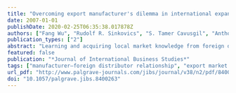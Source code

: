 ```yaml
---
title: "Overcoming export manufacturer's dilemma in international expansion"
date: 2007-01-01
publishDate: 2020-02-25T06:35:38.017878Z
authors: ["Fang Wu", "Rudolf R. Sinkovics", "S. Tamer Cavusgil", "Anthony S. Roath"]
publication_types: ["2"]
abstract: "Learning and acquiring local market knowledge from foreign distributors are central to manufacturers' export market performance. Drawing from the resource-based view, we propose that manufacturers need to develop stronger local market competence while simultaneously minimizing the costs of distributor opportunism in order to compete successfully in the export market. Cultural distance and other barriers, however, may hinder the development of local market competence for the manufacturer while contributing to the occurrence of distributor opportunism. In order to overcome these barriers, we examine the impact of three alternative forms of manufacturer governance – trust, knowledge sharing, and contract-based relationship – in export channels. Findings suggest that all three governance mechanisms contribute to enhancing the manufacturer's competence to exploit local market opportunity. However, of the three, trust seems to be the only effective way to curtail distributor opportunism."
featured: false
publication: "*Journal of International Business Studies*"
tags: ["manufacturer–foreign distributor relationship", "export market performance", "organizational capabilities", "local market competence", "distributor opportunism"]
url_pdf: "http://www.palgrave-journals.com/jibs/journal/v38/n2/pdf/8400263a.pdf"
doi: "10.1057/palgrave.jibs.8400263"
---
```


